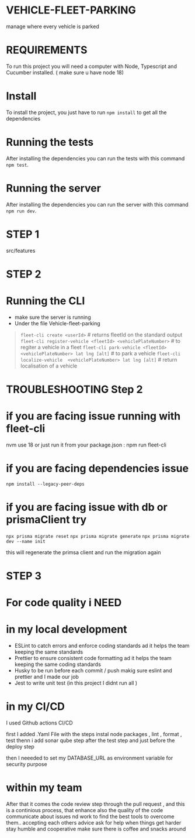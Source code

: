 # VEHICLE-FLEET-PARKING

manage where every vehicle is parked

# REQUIREMENTS

To run this project you will need a computer with Node, Typescript and Cucumber installed.
( make sure u have node 18)

# Install

To install the project, you just have to run `npm install` to get all the dependencies

# Running the tests

After installing the dependencies you can run the tests with this command `npm test`.

# Running the server

After installing the dependencies you can run the server with this command `npm run dev`.

# STEP 1

src/features

# STEP 2

# Running the CLI

- make sure the server is running
- Under the file Vehicle-fleet-parking

> `fleet-cli create <userId>` # returns fleetId on the standard output
> `fleet-cli register-vehicle <fleetId> <vehiclePlateNumber>` # to regiter a vehicle in a fleet
> `fleet-cli park-vehicle <fleetId> <vehiclePlateNumber> lat lng [alt]` # to park a vehicle
> `fleet-cli localize-vehicle  <vehiclePlateNumber> lat lng [alt]` # return localisation of a vehicle

# TROUBLESHOOTING Step 2

# if you are facing issue running with fleet-cli

nvm use 18
or
just run it from your package.json : npm run fleet-cli <arguments>

# if you are facing dependencies issue

`npm install --legacy-peer-deps`

# if you are facing issue with db or prismaClient try

`npx prisma migrate reset`
`npx prisma migrate generate`
`npx prisma migrate dev --name init`

this will regenerate the primsa client and run the migration again

# STEP 3

# For code quality i NEED

# in my local development

- ESLint to catch errors and enforce coding standards ad it helps the team keeping the same standards
- Prettier to ensure consistent code formatting ad it helps the team keeping the same coding standards
- Husky to be run before each commit / push makig sure eslint and prettier and I made our job
- Jest to write unit test (in this project I didnt run all )

# in my CI/CD

I used Github actions CI/CD

first I added .Yaml File with the steps instal node packages , lint , format , test
thenn i add sonar qube step after the test step and just before the deploy step

then I neeeded to set my DATABASE_URL as environment variable for security purpose

# within my team

After that it comes the code review step through the pull request , and this is a continious process, that enhance also the quality of the code
communicate about issues nd work to find the best tools to overcome them.. accepting each others advice
ask for help when things get harder
stay humble and cooperative
make sure there is coffee and snacks around
